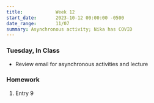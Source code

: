 ```yaml
---
title:            Week 12
start_date:       2023-10-12 00:00:00 -0500
date_range:       11/07
summary: Asynchronous activity; Nika has COVID
---
```


### Tuesday, In Class

- Review email for asynchronous activities and lecture


### Homework
1. Entry 9